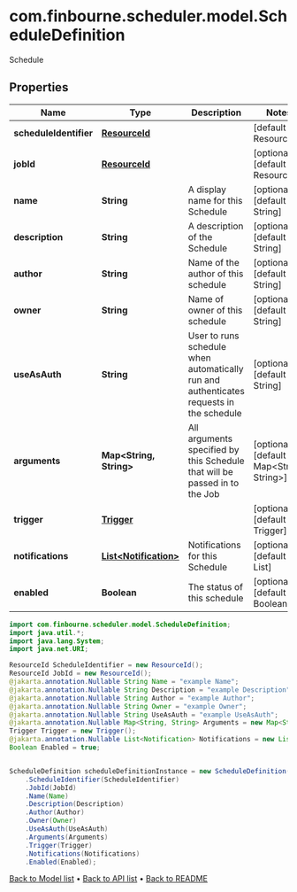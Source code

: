 # com.finbourne.scheduler.model.ScheduleDefinition
Schedule

## Properties

Name | Type | Description | Notes
------------ | ------------- | ------------- | -------------
**scheduleIdentifier** | [**ResourceId**](ResourceId.md) |  | [default to ResourceId]
**jobId** | [**ResourceId**](ResourceId.md) |  | [optional] [default to ResourceId]
**name** | **String** | A display name for this Schedule | [optional] [default to String]
**description** | **String** | A description of the Schedule | [optional] [default to String]
**author** | **String** | Name of the author of this schedule | [optional] [default to String]
**owner** | **String** | Name of owner of this schedule | [optional] [default to String]
**useAsAuth** | **String** | User to runs schedule when automatically run and authenticates  requests in the schedule | [optional] [default to String]
**arguments** | **Map&lt;String, String&gt;** | All arguments specified by this Schedule that will be passed in to the Job | [optional] [default to Map<String, String>]
**trigger** | [**Trigger**](Trigger.md) |  | [optional] [default to Trigger]
**notifications** | [**List&lt;Notification&gt;**](Notification.md) | Notifications for this Schedule | [optional] [default to List<Notification>]
**enabled** | **Boolean** | The status of this schedule | [optional] [default to Boolean]

```java
import com.finbourne.scheduler.model.ScheduleDefinition;
import java.util.*;
import java.lang.System;
import java.net.URI;

ResourceId ScheduleIdentifier = new ResourceId();
ResourceId JobId = new ResourceId();
@jakarta.annotation.Nullable String Name = "example Name";
@jakarta.annotation.Nullable String Description = "example Description";
@jakarta.annotation.Nullable String Author = "example Author";
@jakarta.annotation.Nullable String Owner = "example Owner";
@jakarta.annotation.Nullable String UseAsAuth = "example UseAsAuth";
@jakarta.annotation.Nullable Map<String, String> Arguments = new Map<String, String>();
Trigger Trigger = new Trigger();
@jakarta.annotation.Nullable List<Notification> Notifications = new List<Notification>();
Boolean Enabled = true;


ScheduleDefinition scheduleDefinitionInstance = new ScheduleDefinition()
    .ScheduleIdentifier(ScheduleIdentifier)
    .JobId(JobId)
    .Name(Name)
    .Description(Description)
    .Author(Author)
    .Owner(Owner)
    .UseAsAuth(UseAsAuth)
    .Arguments(Arguments)
    .Trigger(Trigger)
    .Notifications(Notifications)
    .Enabled(Enabled);
```


[Back to Model list](../README.md#documentation-for-models) &#8226; [Back to API list](../README.md#documentation-for-api-endpoints) &#8226; [Back to README](../README.md)
